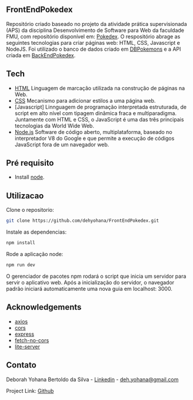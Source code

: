 ## FrontEndPokedex
Repositório criado baseado no projeto da atividade prática supervisionada (APS) da disciplina Desenvolvimento de Software para Web da faculdade FMU, com repositório disponível em: [Pokedex]. O respositório abrage as seguintes tecnologias para criar páginas web: HTML, CSS, Javascript e NodeJS. Foi utilizado o banco de dados criado em [DBPokemons] e a API criada em [BackEndPokedex]. 

[Pokedex]: <https://github.com/PokedexBCC/Pokedex>
[DBPokemons]: <https://github.com/dehyohana/DBPokemons>
[BackEndPokedex]: <https://github.com/dehyohana/BackEndPokedex>

## Tech
- [HTML] Linguagem de marcação utilizada na construção de páginas na Web.
- [CSS] Mecanismo para adicionar estilos a uma página web.
- [Javascript] Linnguagem de programação interpretada estruturada, de script em alto nível com tipagem dinâmica fraca e multiparadigma. Juntamente com HTML e CSS, o JavaScript é uma das três principais tecnologias da World Wide Web.
- [Node.js] Software de código aberto, multiplataforma, baseado no interpretador V8 do Google e que permite a execução de códigos JavaScript fora de um navegador web. 

[HTML]: <https://developer.mozilla.org/pt-BR/docs/Web/HTML>
[CSS]: <https://developer.mozilla.org/pt-BR/docs/Web/CSS>
[Node.js]: <https://nodejs.org/en/>

## Pré requisito

- Install [node].

[node]: <https://www.digitalocean.com/community/tutorials/how-to-install-node-js-on-ubuntu-20-04>

## Utilizacao
Clone o repositorio:

```sh
git clone https://github.com/dehyohana/FrontEndPokedex.git
```

Instale as dependencias:

```sh
npm install
```

Rode a aplicação node:

```sh
npm run dev
```

O gerenciador de pacotes npm rodará o script que inicia um servidor para servir o aplicativo web. Após a inicialização do servidor, o navegador padrão iniciará automaticamente uma nova guia em localhost: 3000.

## Acknowledgements

* [axios](https://www.npmjs.com/package/axios)
* [cors](https://www.npmjs.com/package/cors)
* [express](https://www.npmjs.com/package/express)
* [fetch-no-cors](https://www.npmjs.com/package/fetch-no-cors)
* [lite-server](https://www.npmjs.com/package/lite-server)

## Contato

Deborah Yohana Bertoldo da Silva - [Linkedin](https://www.linkedin.com/in/deborah-yohana-bertoldo/) - deh.yohana@gmail.com

Project Link: [Github](https://github.com/dehyohana)
